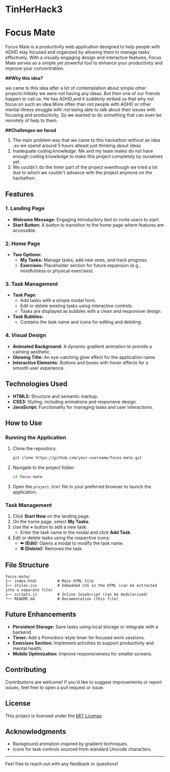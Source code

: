 # TinHerHack3
# Focus Mate

Focus Mate is a productivity web application designed to help people with ADHD  stay focused and organized by allowing them to manage tasks effectively. With a visually engaging design and interactive features, Focus Mate serves as a simple yet powerful tool to enhance your productivity and improve your concentration.

**##Why this idea?**

we came to this idea after a lot of contemplation about simple other projects.Initially we were not having any ideas. But then one of our friends happen to call 
us. He has ADHD,and it suddenly striked us that why not focus on such an idea.More often than not people with ADHD or other mental illness struggle with not being able to talk about their issues with focusing and productivity. So we wanted to do something that can even be remotely of help to them.


**##Challenges we faced**
1. The main problem was that we came to this hackathon without an idea ,so we spend around 5 hours atleast just thinking about ideas
2. Inadequate coding knowledge. Me and my team mates do not have enough coding knowledge to make this project completely by ourselves yet.
3. We couldn't do the timer part of the project eventhough we tried a lot due to which we couldn't advance with the project anymore on the hackathon.

## Features

### 1. Landing Page
- **Welcome Message:** Engaging introductory text to invite users to start.
- **Start Button:** A button to transition to the home page where features are accessible.

### 2. Home Page
- **Two Options:**
  - **My Tasks:** Manage tasks, add new ones, and track progress.
  - **Exercises:** Placeholder section for future expansion (e.g., mindfulness or physical exercises).

### 3. Task Management
- **Task Page:**
  - Add tasks with a simple modal form.
  - Edit or delete existing tasks using interactive controls.
  - Tasks are displayed as bubbles with a clean and responsive design.
- **Task Bubbles:**
  - Contains the task name and icons for editing and deleting.

### 4. Visual Design
- **Animated Background:** A dynamic gradient animation to provide a calming aesthetic.
- **Glowing Title:** An eye-catching glow effect for the application name.
- **Interactive Elements:** Buttons and boxes with hover effects for a smooth user experience.

## Technologies Used
- **HTML5:** Structure and semantic markup.
- **CSS3:** Styling, including animations and responsive design.
- **JavaScript:** Functionality for managing tasks and user interactions.

## How to Use

### Running the Application
1. Clone the repository:
   ```bash
   git clone https://github.com/your-username/focus-mate.git
   ```
2. Navigate to the project folder:
   ```bash
   cd focus-mate
   ```
3. Open the `project.html` file in your preferred browser to launch the application.

### Task Management
1. Click **Start Now** on the landing page.
2. On the home page, select **My Tasks**.
3. Use the **+** button to add a new task:
   - Enter the task name in the modal and click **Add Task**.
4. Edit or delete tasks using the respective icons:
   - **✏ (Edit):** Opens a modal to modify the task name.
   - **❌ (Delete):** Removes the task.

## File Structure
```
focus-mate/
├── index.html         # Main HTML file
├── styles.css         # Embedded CSS in the HTML (can be extracted into a separate file)
├── scripts.js         # Inline JavaScript (can be modularized)
└── README.md          # Documentation (this file)
```

## Future Enhancements
- **Persistent Storage:** Save tasks using local storage or integrate with a backend.
- **Timer:** Add a Pomodoro-style timer for focused work sessions.
- **Exercises Section:** Implement activities to support productivity and mental health.
- **Mobile Optimization:** Improve responsiveness for smaller screens.

## Contributing
Contributions are welcome! If you'd like to suggest improvements or report issues, feel free to open a pull request or issue.

## License
This project is licensed under the [MIT License](LICENSE).

## Acknowledgments
- Background animation inspired by gradient techniques.
- Icons for task controls sourced from standard Unicode characters.

---
Feel free to reach out with any feedback or questions!

